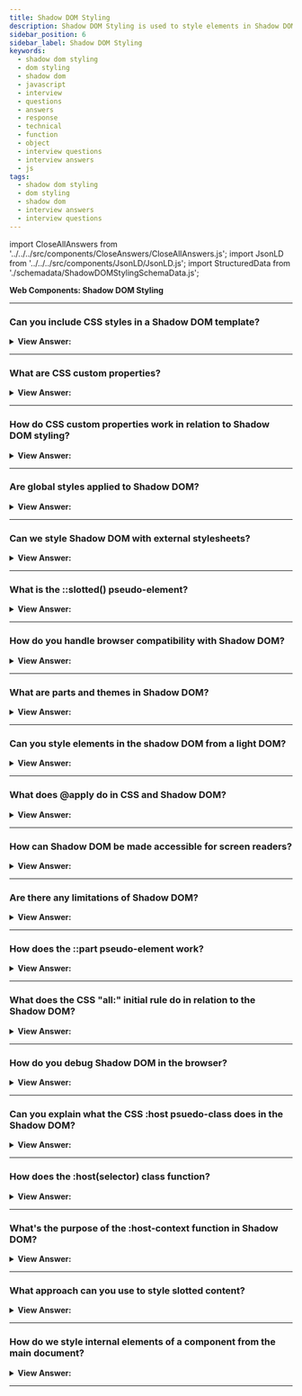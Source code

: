 ```yaml
---
title: Shadow DOM Styling
description: Shadow DOM Styling is used to style elements in Shadow DOM. It is used to style elements in Shadow DOM. It is used to style elements in Shadow DOM.
sidebar_position: 6
sidebar_label: Shadow DOM Styling
keywords:
  - shadow dom styling
  - dom styling
  - shadow dom
  - javascript
  - interview
  - questions
  - answers
  - response
  - technical
  - function
  - object
  - interview questions
  - interview answers
  - js
tags:
  - shadow dom styling
  - dom styling
  - shadow dom
  - interview answers
  - interview questions
---
```


import CloseAllAnswers from '../../../src/components/CloseAnswers/CloseAllAnswers.js';
import JsonLD from '../../../src/components/JsonLD/JsonLD.js';
import StructuredData from './schemadata/ShadowDOMStylingSchemaData.js';

<JsonLD data={StructuredData} />

<head>
  <title>Shadow DOM Styling | JavaScript Interview Questions</title>
</head>

**Web Components: Shadow DOM Styling**

<CloseAllAnswers />

---

### Can you include CSS styles in a Shadow DOM template?

<details>
  <summary><strong>View Answer:</strong></summary>
  <div>
  <div><strong>Interview Response:</strong> You can include CSS styles directly inside a Shadow DOM template using a &#60;style&#62; tag. These styles are scoped to the shadow tree and don't leak outside, providing style encapsulation.
    </div><br/>
  <div><strong>Interview Response:</strong> The Shadow DOM may include both &#60;style&#62; and &#60;link rel="stylesheet" href="…"&#62; tags. In the latter case, stylesheets are HTTP-cached, so they are not redownloaded for multiple components that use the same template. As a rule, local styles work only inside the shadow tree, and document styles work outside the shadow tree. But there are few exceptions.
    </div><br />
  <div><strong className="codeExample">Code Example:</strong><br /><br />

  <div></div>

```html
<!DOCTYPE html>
<html>
<head>
    <title>Shadow DOM CSS Example</title>
</head>
<body>
    <my-component></my-component>

    <script>
        class MyComponent extends HTMLElement {
            constructor() {
                super();
                this.attachShadow({ mode: 'open' });
            }

            connectedCallback() {
                this.render();
            }

            render() {
                // setting our styles
                this.shadowRoot.innerHTML = `
                    <style>
                        p {
                            color: blue;
                            font-size: 24px;
                        }
                    </style>
                    <template id="my-component-template">
                        <p>This is a Shadow DOM component.</p>
                    </template>
                `;

                const template = this.shadowRoot.querySelector("#my-component-template");
                const node = document.importNode(template.content, true);
                this.shadowRoot.appendChild(node);
            }
        }

        customElements.define('my-component', MyComponent);
    </script>
</body>
</html>
```

  </div>
  </div>
</details>

---

### What are CSS custom properties?

<details>
  <summary><strong>View Answer:</strong></summary>
  <div>
  <div><strong>Interview Response:</strong> CSS custom properties, also known as CSS variables, are entities defined by CSS authors that contain specific values to be reused throughout a document. They follow the syntax `--name: value`.
  </div><br />
  <div><strong className="codeExample">Code Example:</strong><br /><br />

  <div></div>

```js
<!DOCTYPE html>
<html>
<head>
    <title>CSS Custom Properties Example</title>
    <style>
        :root {
            --main-color: #4CAF50;
            --text-light: #FFFFFF;
        }

        body {
            background-color: var(--main-color);
            color: var(--text-light);
            font-family: Arial, sans-serif;
        }

        h1 {
            text-align: center;
        }
    </style>
</head>
<body>
    <h1>Welcome to My Website</h1>
    <p>This is some text.</p>
</body>
</html>
```

  </div>
  </div>
</details>

---

### How do CSS custom properties work in relation to Shadow DOM styling?

<details>
  <summary><strong>View Answer:</strong></summary>
  <div>
  <div><strong>Interview Response:</strong> CSS custom properties can penetrate Shadow DOM boundaries, enabling style theming. Variables defined outside can be used inside a Shadow DOM and vice versa, allowing effective communication of styles.
  </div><br />
  <div><strong className="codeExample">Here's a brief code example showcasing how CSS custom properties can be used with Shadow DOM:</strong><br /><br />

  <div></div>

```html
<!DOCTYPE html>
<html>
<head>
    <title>Shadow DOM and CSS Variables</title>
    <style>
        :root {
            --main-color: #4CAF50;
        }
    </style>
</head>
<body>
    <my-component></my-component>

    <script>
        class MyComponent extends HTMLElement {
            constructor() {
                super();
                this.attachShadow({ mode: 'open' });
            }

            connectedCallback() {
                this.render();
            }

            render() {
                this.shadowRoot.innerHTML = `
                    <style>
                        p {
                            color: var(--main-color);
                        }
                    </style>
                    <p>Hello, world!</p>
                `;
            }
        }

        customElements.define('my-component', MyComponent);
    </script>
</body>
</html>
```

In this example, a CSS custom property `--main-color` is defined in the main document. The shadow DOM in `my-component` uses this custom property to color the paragraph text.

  </div>
  </div>
</details>

---

### Are global styles applied to Shadow DOM?

<details>
  <summary><strong>View Answer:</strong></summary>
  <div>
  <div><strong>Interview Response:</strong> No, global styles from the main document do not penetrate the Shadow DOM due to its style encapsulation feature. This ensures component styles are isolated, avoiding conflicts with external styles.
  </div>
  </div>
</details>

---

### Can we style Shadow DOM with external stylesheets?

<details>
  <summary><strong>View Answer:</strong></summary>
  <div>
  <div><strong>Interview Response:</strong> Yes, external stylesheets can be applied to Shadow DOM by including a &#60;link rel="stylesheet"&#62; element inside the Shadow Root. However, global styles from the main document still won't penetrate the Shadow DOM.
  </div>
  </div>
</details>

---

### What is the ::slotted() pseudo-element?

<details>
  <summary><strong>View Answer:</strong></summary>
  <div>
  <div><strong>Interview Response:</strong> The `::slotted()` pseudo-element in CSS targets light DOM children that have been placed into slots in a Shadow DOM. It allows you to style slotted content from within the Shadow DOM.
  </div>
  </div>
</details>

---

### How do you handle browser compatibility with Shadow DOM?

<details>
  <summary><strong>View Answer:</strong></summary>
  <div>
  <div><strong>Interview Response:</strong> To handle browser compatibility with Shadow DOM, you can use polyfills like ShadyDOM and ShadyCSS for non-supporting browsers. Checking compatibility tables and progressively enhancing your features is also a good practice.
  </div>
  </div>
</details>

---

### What are parts and themes in Shadow DOM?

<details>
  <summary><strong>View Answer:</strong></summary>
  <div>
  <div><strong>Interview Response:</strong> Parts and themes in Shadow DOM refer to the `part` and `::part` CSS features. They allow developers to style certain elements in a Shadow DOM from the main document, increasing the flexibility of web components.
  </div>
  </div>
</details>

---

### Can you style elements in the  shadow DOM from a light DOM?

<details>
  <summary><strong>View Answer:</strong></summary>
  <div>
  <div><strong>Interview Response:</strong> No, You can't directly style elements in the Shadow DOM from the Light DOM due to the encapsulation provided by the Shadow DOM. CSS styles from the Light DOM won't bleed into the Shadow DOM. However, you can use CSS custom properties or CSS <strong>::part</strong> pseudo-element to style certain properties.
  </div><br />
  <div><strong className="codeExample">Code Example:</strong><br /><br />

  <div></div>

```html
<!DOCTYPE html>
<html>
<head>
    <title>Styling Shadow DOM Elements from Light DOM</title>
    <style>
        my-component::part(paragraph) {
            color: #4CAF50;
            font-size: 20px;
        }
    </style>
</head>
<body>
    <my-component></my-component>

    <script>
        class MyComponent extends HTMLElement {
            constructor() {
                super();
                this.attachShadow({ mode: 'open' });
            }

            connectedCallback() {
                this.render();
            }

            render() {
                this.shadowRoot.innerHTML = `
                    <style>
                        p {
                            font-family: Arial, sans-serif;
                        }
                    </style>
                    <p part="paragraph">Hello, world!</p>
                `;
            }
        }

        customElements.define('my-component', MyComponent);
    </script>
</body>
</html>
```

In this example, the paragraph in the Shadow DOM is given a part name of "paragraph". The Light DOM CSS then targets `my-component::part(paragraph)` to apply color and font-size properties.

  </div>
  </div>
</details>

---

### What does @apply do in CSS and Shadow DOM?

<details>
  <summary><strong>View Answer:</strong></summary>
  <div>
  <div><strong>Interview Response:</strong> The @apply rule in CSS was a proposed method for using and reusing blocks of declarations, intended for Shadow DOM styling. However, as of 2021, it's <strong>deprecated</strong> and not recommended for use.
  </div>
  </div>
</details>

---

### How can Shadow DOM be made accessible for screen readers?

<details>
  <summary><strong>View Answer:</strong></summary>
  <div>
  <div><strong>Interview Response:</strong> Shadow DOM content is naturally accessible to screen readers. To enhance accessibility, use semantic HTML, ARIA roles, labels where appropriate, and ensure keyboard navigability within your custom elements.
  </div><br />
  <div><strong className="codeExample">Code Example:</strong><br /><br />

  <div></div>

```html
<!DOCTYPE html>
<html>
<head>
    <title>Accessible Shadow DOM Example</title>
</head>
<body>
    <my-component></my-component>

    <script>
        class MyComponent extends HTMLElement {
            constructor() {
                super();
                this.attachShadow({ mode: 'open' });
            }

            connectedCallback() {
                this.render();
            }

            render() {
                // Using Aria Label Here...
                this.shadowRoot.innerHTML = `
                    <style>
                        h1 {
                            color: #4CAF50;
                        }
                    </style>
                    <h1 tabindex="0" aria-label="Greeting">Hello, world!</h1>
                `;
            }
        }

        customElements.define('my-component', MyComponent);
    </script>
</body>
</html>
```

These techniques can improve the accessibility of custom elements that use Shadow DOM. It's essential to always consider accessibility when creating web components.

  </div>
  </div>
</details>

---

### Are there any limitations of Shadow DOM?

<details>
  <summary><strong>View Answer:</strong></summary>
  <div>
  <div><strong>Interview Response:</strong> Yes, Shadow DOM has limitations: it can complicate event handling, lacks full browser support, can make debugging tricky, and may involve performance cost for creating many shadow roots. Also, its encapsulation can limit styling flexibility.
  </div>
  </div>
</details>

---

### How does the ::part pseudo-element work?

<details>
  <summary><strong>View Answer:</strong></summary>
  <div>
  <div><strong>Interview Response:</strong> The `::part` pseudo-element in CSS allows you to style elements in the Shadow DOM from the main document. This is achieved by exposing parts of the Shadow DOM via the `part` attribute, providing selective styling control.
  </div><br />
  <div><strong className="codeExample">Code Example:</strong><br /><br />

  <div></div>

```html
<!DOCTYPE html>
<html>
<head>
    <title>Styling Shadow DOM Elements from Light DOM</title>
    <style>
        my-component::part(paragraph) {
            color: #4CAF50;
            font-size: 20px;
        }
    </style>
</head>
<body>
    <my-component></my-component>

    <script>
        class MyComponent extends HTMLElement {
            constructor() {
                super();
                this.attachShadow({ mode: 'open' });
            }

            connectedCallback() {
                this.render();
            }

            render() {
                this.shadowRoot.innerHTML = `
                    <style>
                        p {
                            font-family: Arial, sans-serif;
                        }
                    </style>
                    <p part="paragraph">Hello, world!</p>
                `;
            }
        }

        customElements.define('my-component', MyComponent);
    </script>
</body>
</html>
```

In this example, the paragraph in the Shadow DOM is given a part name of "paragraph". The Light DOM CSS then targets `my-component::part(paragraph)` to apply color and font-size properties.

  </div>
  </div>
</details>

---

### What does the CSS "all:" initial rule do in relation to the Shadow DOM?

<details>
  <summary><strong>View Answer:</strong></summary>
  <div>
  <div><strong>Interview Response:</strong> The all: initial CSS rule resets all inheritable and non-inheritable properties to their initial values, providing a clean slate for styling inside a Shadow DOM, preventing style leakage.
  </div><br />
  <div><strong className="codeExample">Code Example:</strong><br /><br />

  <div></div>

```html
<!DOCTYPE html>
<html>
<head>
    <title>Shadow DOM and 'all: initial'</title>
    <style>
        body {
            font-size: 20px;
            color: #4CAF50;
        }
    </style>
</head>
<body>
    <my-component></my-component>

    <script>
        class MyComponent extends HTMLElement {
            constructor() {
                super();
                this.attachShadow({ mode: 'open' });
            }

            connectedCallback() {
                this.render();
            }

            render() {
                this.shadowRoot.innerHTML = `
                    <style>
                        :host {
                            all: initial;
                            font-size: 16px;
                            color: #000000;
                        }
                    </style>
                    <p>Hello, world!</p>
                `;
            }
        }

        customElements.define('my-component', MyComponent);
    </script>
</body>
</html>
```

In this example, the `all: initial` rule in the `:host` pseudo-class selector resets all styles for the Shadow DOM root, effectively isolating it from the external styles. The paragraph text inside `my-component` will be displayed with a font-size of 16px and color of black (#000000), regardless of the styles defined outside the Shadow DOM.

  </div>
  </div>
</details>

---

### How do you debug Shadow DOM in the browser?

<details>
  <summary><strong>View Answer:</strong></summary>
  <div>
  <div><strong>Interview Response:</strong> To debug Shadow DOM in the browser, use browser developer tools like Chrome DevTools. You can inspect, modify Shadow DOM elements, and view encapsulated styles and events directly within these tools.
  </div>
  </div>
</details>

---

### Can you explain what the CSS :host psuedo-class does in the Shadow DOM?

<details>
  <summary><strong>View Answer:</strong></summary>
  <div>
  <div><strong>Interview Response:</strong> The CSS `:host` pseudo-class targets the shadow host, allowing you to style the component from within the Shadow DOM. It offers style encapsulation and customizability for custom web components.
    </div><br />
  <div><strong className="codeExample">Code Example:</strong><br /><br />

  <div></div>

```html
<template id="tmpl">
  <style>
    /* the style will be applied from inside to the custom-dialog element */
    :host  {
      position: fixed;
      left: 50%;
      top: 50%;
      transform: translate(-50%,  -50%);
      display: inline-block;
      border: 1px solid red;
      padding: 10px;
    }
  </style>

  <slot></slot>
</template>

<script>
  customElements.define(
    'custom-dialog',
    class extends HTMLElement {
      connectedCallback() {
        this.attachShadow({ mode: 'open' }).append(
          tmpl.content.cloneNode(true)
        );
      }
    }
  );
</script>

<custom-dialog> Hello! </custom-dialog>
```

  </div>
  </div>
</details>

---

### How does the :host(selector) class function?

<details>
  <summary><strong>View Answer:</strong></summary>
  <div>
  <div><strong>Interview Response:</strong> The `:host(selector)` pseudo-class allows you to style the shadow host, but only when it matches the provided selector. It provides conditional styling based on the host's context in the main document, enhancing style encapsulation and customizability.
    </div><br />
  <div><strong className="codeExample">Code Example:</strong><br /><br />

<strong>Syntax: </strong> :host([centered]);<br /><br />

  <div></div>

```html
<template id="tmpl">
  <style>
    :host([centered]) {
      position: fixed;
      left: 50%;
      top: 50%;
      transform: translate(-50%, -50%);
      border-color: blue;
    }

    :host {
      display: inline-block;
      border: 1px solid red;
      padding: 10px;
    }
  </style>
  <slot></slot>
</template>

<script>
  customElements.define(
    'custom-dialog',
    class extends HTMLElement {
      connectedCallback() {
        this.attachShadow({ mode: 'open' }).append(
          tmpl.content.cloneNode(true)
        );
      }
    }
  );
</script>
```

  </div>
  </div>
</details>

---

### What's the purpose of the :host-context function in Shadow DOM?

<details>
  <summary><strong>View Answer:</strong></summary>
  <div>
  <div><strong>Interview Response:</strong> The `:host-context(selector)` pseudo-class applies styles to the shadow host when it or any of its ancestors in the document tree matches the provided selector, allowing context-dependent styling.
    </div><br />
  <div><strong className="codeExample">Code Example:</strong><br /><br />

<strong>Syntax: </strong> :host-context([selector])<br /><br />

  <div></div>

```html
<body class="dark-theme">
  <!--
    :host-context(.dark-theme) applies to custom-dialogs inside .dark-theme
  -->
  <custom-dialog>...</custom-dialog>
</body>
```

  </div>
  </div>
</details>

---

### What approach can you use to style slotted content?

<details>
  <summary><strong>View Answer:</strong></summary>
  <div>
  <div><strong>Interview Response:</strong> You can style slotted content using the `::slotted()` CSS pseudo-element. It selects elements placed into slots within the Shadow DOM from the light DOM, allowing targeted styling.
    </div><br />
  <div><strong>Technical Response:</strong> There are two choices if we would like to style slotted elements in our component. First, we can style the &#8249;slot&#8250; itself and rely on CSS inheritance. Another option is to use:: slotted(selector) pseudo-class. It matches elements based on two conditions. First, it is a slotted element from the light DOM. Slot name does not matter. Any slotted element suffices, not its offspring, but just the element itself. Second, the element corresponds to the selection. We should notice that the "::slotted" selection cannot go farther inside the slot.
    </div><br />
  <div><strong className="codeExample">Code Example #1:</strong><br /><br />

  <div></div>

```html
<user-card>
  <div slot="username"><span>John Smith</span></div>
</user-card>

<script>
  customElements.define(
    'user-card',
    class extends HTMLElement {
      connectedCallback() {
        this.attachShadow({ mode: 'open' });
        this.shadowRoot.innerHTML = `
      <style>
      slot[name="username"] { font-weight: bold; }
      </style>
      Name: <slot name="username"></slot>
    `;
      }
    }
  );
</script>
```

  </div><br />
  <div><strong className="codeExample">Code Example #2:</strong><br /><br />

  <div></div>

```html
<user-card>
  <div slot="username">
    <div>John Smith</div>
  </div>
</user-card>

<script>
  customElements.define(
    'user-card',
    class extends HTMLElement {
      connectedCallback() {
        this.attachShadow({ mode: 'open' });
        this.shadowRoot.innerHTML = `
      <style>
      ::slotted(div) { border: 1px solid red; }
      </style>
      Name: <slot name="username"></slot>
    `;
      }
    }
  );
</script>
```

  </div>
  </div>
</details>

---

### How do we style internal elements of a component from the main document?

<details>
  <summary><strong>View Answer:</strong></summary>
  <div>
  <div><strong>Interview Response:</strong> No selector can directly affect shadow DOM styles from the document. But just as we expose methods to interact with our component, we can expose CSS variables (custom CSS properties) to style it. Custom CSS properties exist on all levels, both in light and shadow.
    </div><br />
  <div><strong className="codeExample">Code Example:</strong><br /><br />

  <div></div>

```html
<style>
  user-card {
    --user-card-field-color: green;
  }
</style>

<template id="tmpl">
  <style>
    .field {
      color: var(--user-card-field-color, black);
    }
  </style>
  <div class="field">Name: <slot name="username"></slot></div>
  <div class="field">Birthday: <slot name="birthday"></slot></div>
</template>

<script>
  customElements.define(
    'user-card',
    class extends HTMLElement {
      connectedCallback() {
        this.attachShadow({ mode: 'open' });
        this.shadowRoot.append(
          document.getElementById('tmpl').content.cloneNode(true)
        );
      }
    }
  );
</script>

<user-card>
  <span slot="username">John Smith</span>
  <span slot="birthday">01.01.2001</span>
</user-card>
```

  </div>
  </div>
</details>

---
